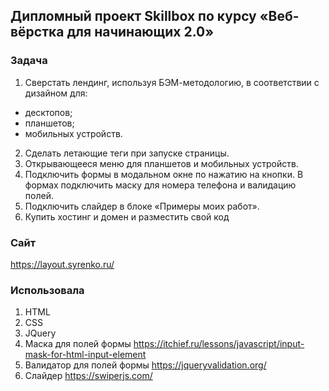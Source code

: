 ## Дипломный проект Skillbox по курсу «Веб-вёрстка для начинающих 2.0»

### Задача

1. Сверстать лендинг, используя БЭМ-методологию, в соответствии с дизайном для:
* десктопов;
* планшетов;
* мобильных устройств.
2. Сделать летающие теги при запуске страницы.
3. Открывающееся меню для планшетов и мобильных устройств.
4. Подключить формы в модальном окне по нажатию на кнопки. В формах подключить маску для номера телефона и валидацию полей.
5. Подключить слайдер в блоке «Примеры моих работ».
6. Купить хостинг и домен и разместить свой код

### Сайт
https://layout.syrenko.ru/

### Использовала
1. HTML
2. CSS
3. JQuery
4. Маска для полей формы https://itchief.ru/lessons/javascript/input-mask-for-html-input-element
5. Валидатор для полей формы https://jqueryvalidation.org/
6. Слайдер https://swiperjs.com/
